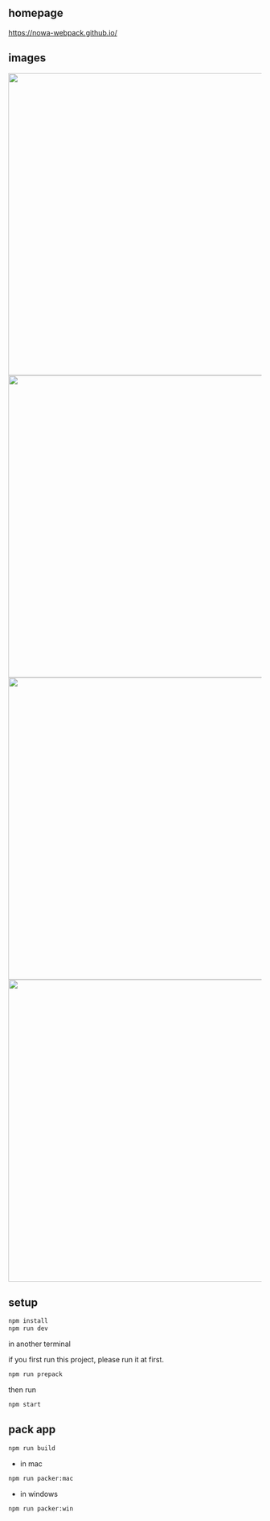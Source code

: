 ## homepage

https://nowa-webpack.github.io/

## images

<img src="https://raw.githubusercontent.com/nowa-webpack/nowa-gui/v3/doc/detailp.png" width="600" />
<br/>
<img src="https://raw.githubusercontent.com/nowa-webpack/nowa-gui/v3/doc/newp.png" width="600"/>
<br/>
<img src="https://raw.githubusercontent.com/nowa-webpack/nowa-gui/v3/doc/pkg.png" width="600"/>
<br/>
<img src="https://raw.githubusercontent.com/nowa-webpack/nowa-gui/v3/doc/set1.png" width="600"/>
<br/>


## setup

```bash
npm install
npm run dev

```

in another terminal

if you first run this project, please run it at first.
```bash
npm run prepack
```

then run

```bash
npm start

```

## pack app

```bash
npm run build

```

* in mac 

```bash
npm run packer:mac
```

* in windows

```bash
npm run packer:win
```







